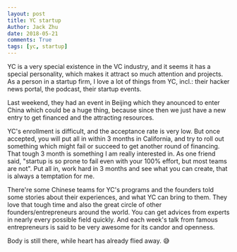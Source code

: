 ```yaml
---
layout: post
title: YC startup
Author: Jack Zhu
date: 2018-05-21
comments: True
tags: [yc, startup]
---
```


YC is a very special existence in the VC industry, and it seems it has a special personality, which
makes it attract so much attention and projects. As a person in a startup firm, I love a lot of things
from YC, incl.: their hacker news portal, the podcast, their startup events.

Last weekend, they had an event in Beijing which they anounced to enter China which could be a huge thing, 
because since then we just have a new entry to get financed and the attracting resources.

YC's enrollment is difficult, and the acceptance rate is very low. But once accepted, you will put all in
within 3 months in California, and try to roll out something which might fail or succeed to get another round
of financing. That tough 3 month is something I am really interested in. As one friend said, "startup is so prone
to fail even with your 100% effort, but most teams are not". Put all in, work hard in 3 months and see what you can
create, that is always a temptation for me.

There're some Chinese teams for YC's programs and the founders told some stories about their experiences, and what YC
can bring to them. They love that tough time and also the great circle of other founders/entrepreneurs around the world.
You can get advices from experts in nearly every possible field quickly. And each week's talk from famous entrepreneurs is
said to be very awesome for its candor and openness.

Body is still there, while heart has already flied away. 😅
